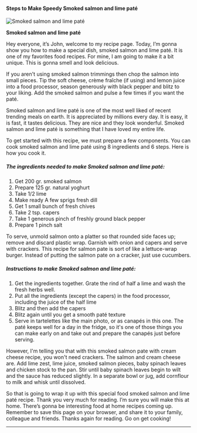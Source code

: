             

#### Steps to Make Speedy Smoked salmon and lime paté

![Smoked salmon and lime paté](https://img-global.cpcdn.com/recipes/2458371_07b33cfd7a77921e/751x532cq70/smoked-salmon-and-lime-pate-recipe-main-photo.jpg)

**Smoked salmon and lime paté**

Hey everyone, it’s John, welcome to my recipe page. Today, I’m gonna show you how to make a special dish, smoked salmon and lime paté. It is one of my favorites food recipes. For mine, I am going to make it a bit unique. This is gonna smell and look delicious.

If you aren't using smoked salmon trimmings then chop the salmon into small pieces. Tip the soft cheese, crème fraîche (if using) and lemon juice into a food processor, season generously with black pepper and blitz to your liking. Add the smoked salmon and pulse a few times if you want the paté.

Smoked salmon and lime paté is one of the most well liked of recent trending meals on earth. It is appreciated by millions every day. It is easy, it is fast, it tastes delicious. They are nice and they look wonderful. Smoked salmon and lime paté is something that I have loved my entire life.

To get started with this recipe, we must prepare a few components. You can cook smoked salmon and lime paté using 8 ingredients and 6 steps. Here is how you cook it.

##### The ingredients needed to make Smoked salmon and lime paté:

1.  Get 200 gr. smoked salmon
2.  Prepare 125 gr. natural yoghurt
3.  Take 1/2 lime
4.  Make ready A few sprigs fresh dill
5.  Get 1 small bunch of fresh chives
6.  Take 2 tsp. capers
7.  Take 1 generous pinch of freshly ground black pepper
8.  Prepare 1 pinch salt

To serve, unmold salmon onto a platter so that rounded side faces up; remove and discard plastic wrap. Garnish with onion and capers and serve with crackers. This recipe for salmon pate is sort of like a lettuce-wrap burger. Instead of putting the salmon pate on a cracker, just use cucumbers.

##### Instructions to make Smoked salmon and lime paté:

1.  Get the ingredients together. Grate the rind of half a lime and wash the fresh herbs well.
2.  Put all the ingredients (except the capers) in the food processor, including the juice of the half lime
3.  Blitz and then add the capers
4.  Blitz again until you get a smooth paté texture
5.  Serve in tartelettes like the main photo, or as canapés in this one. The paté keeps well for a day in the fridge, so it's one of those things you can make early on and take out and prepare the canapés just before serving.

However, I'm telling you that with this smoked salmon pate with cream cheese recipe, you won't need crackers. The salmon and cream cheese are. Add lime zest, lime juice, smoked salmon pieces, baby spinach leaves and chicken stock to the pan. Stir until baby spinach leaves begin to wilt and the sauce has reduced slightly. In a separate bowl or jug, add cornflour to milk and whisk until dissolved.

So that is going to wrap it up with this special food smoked salmon and lime paté recipe. Thank you very much for reading. I’m sure you will make this at home. There’s gonna be interesting food at home recipes coming up. Remember to save this page on your browser, and share it to your family, colleague and friends. Thanks again for reading. Go on get cooking!

* * *